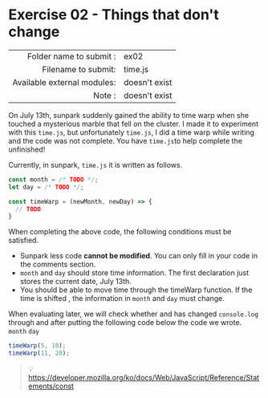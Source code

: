 # Exercise 02 - Things that don't change

|								|                   |
| -----------------------------:| ----------------- |
|   Folder name to submit :     |  ex02             |
|   Filename to submit:		    |  time.js          |
|   Available external modules: |  doesn't exist    |
|   Note :						|  doesn't exist	|

On July 13th, sunpark suddenly gained the ability to time warp when she touched a mysterious marble that fell on the cluster. I made it to experiment with this `time.js`, but unfortunately `time.js`, I did a time warp while writing and the code was not complete. You have `time.js`to help complete the unfinished!

Currently, in sunpark, `time.js` it is written as follows.

```javascript
const month = /* TODO */;
let day = /* TODO */;

const timeWarp = (newMonth, newDay) => {
  // TODO
}
```

When completing the above code, the following conditions must be satisfied.
- Sunpark less code **cannot be modified**. You can only fill in your code in the comments section.
- `month` and `day` should store time information. The first declaration just stores the current date, July 13th.
- You should be able to move time through the timeWarp function. If the time is shifted , the information in `month` and `day` must change.

When evaluating later, we will check whether and has changed `console.log` through and after putting the following code below the code we wrote. `month` `day`

```javascript
timeWarp(5, 10);
timeWarp(11, 20);
```

> 💡 https://developer.mozilla.org/ko/docs/Web/JavaScript/Reference/Statements/const

